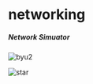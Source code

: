 # networking
##### Network Simuator
![byu2](https://user-images.githubusercontent.com/39124232/43174149-286f4ac8-8fd6-11e8-9cd1-a7d5a1dfdac2.png)  

![star](https://user-images.githubusercontent.com/39124232/43174162-3253dcac-8fd6-11e8-8ac5-652aa9da29f3.png)
